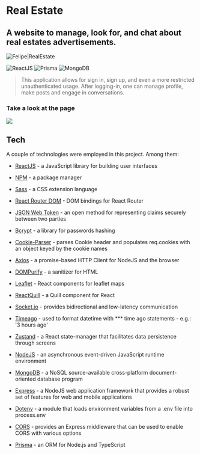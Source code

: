 # Real Estate

## A website to manage, look for, and chat about real estates advertisements.

![Felipe|RealEstate](https://img.shields.io/badge/FelipeMDantas-RealEstate-yellow)

<p>

![ReactJS](https://img.shields.io/badge/react-%2320232a.svg?style=for-the-badge&logo=react&logoColor=%2361DAFB)
![Prisma](https://img.shields.io/badge/Prisma-3982CE?style=for-the-badge&logo=Prisma&logoColor=white)
![MongoDB](https://img.shields.io/badge/MongoDB-%234ea94b.svg?style=for-the-badge&logo=mongodb&logoColor=white)

> This application allows for sign in, sign up, and even a more restricted unauthenticated usage. After logging-in, one can manage profile, make posts and engage in conversations.

### Take a look at the page

<img src = gif/page_gif.gif>

## Tech

A couple of technologies were employed in this project. Among them:

- [ReactJS] - a JavaScript library for building user interfaces
- [NPM] - a package manager
- [Sass] - a CSS extension language
- [React Router DOM] - DOM bindings for React Router
- [JSON Web Token] - an open method for representing claims securely between two parties
- [Bcrypt] - a library for passwords hashing
- [Cookie-Parser] - parses Cookie header and populates req.cookies with an object keyed by the cookie names
- [Axios] - a promise-based HTTP Client for NodeJS and the browser
- [DOMPurify] - a sanitizer for HTML
- [Leaflet] - React components for leaflet maps
- [ReactQuill] - a Quill component for React
- [Socket.io] - provides bidirectional and low-latency communication
- [Timeago] - used to format datetime with \*\*\* time ago statements - e.g.: '3 hours ago'
- [Zustand] - a React state-manager that facilitates data persistence through screens
- [NodeJS] - an asynchronous event-driven JavaScript runtime environment
- [MongoDB] - a NoSQL source-available cross-platform document-oriented database program
- [Express] - a NodeJS web application framework that provides a robust set of features for web and mobile applications
- [Dotenv] - a module that loads environment variables from a .env file into process.env
- [CORS] - provides an Express middleware that can be used to enable CORS with various options
- [Prisma] - an ORM for Node.js and TypeScript

  [reactjs]: https://reactjs.org/
  [npm]: https://www.npmjs.com/
  [sass]: https://sass-lang.com/
  [react router dom]: https://reactrouter.com/
  [json web token]: https://jwt.io/
  [bcrypt]: https://www.npmjs.com/package/bcrypt
  [cookie-parser]: https://github.com/expressjs/cookie-parser
  [axios]: https://axios-http.com/docs/intro
  [dompurify]: https://github.com/cure53/DOMPurify
  [leaflet]: https://react-leaflet.js.org/
  [reactquill]: https://github.com/zenoamaro/react-quill
  [socket.io]: https://socket.io/
  [timeago]: https://github.com/hustcc/timeago.js
  [zustand]: https://zustand-demo.pmnd.rs/
  [nodejs]: https://nodejs.org/en/
  [mongodb]: https://www.mongodb.com/
  [express]: https://expressjs.com/
  [dotenv]: https://dotenv.org/
  [cors]: https://github.com/expressjs/cors
  [prisma]: https://www.prisma.io/
